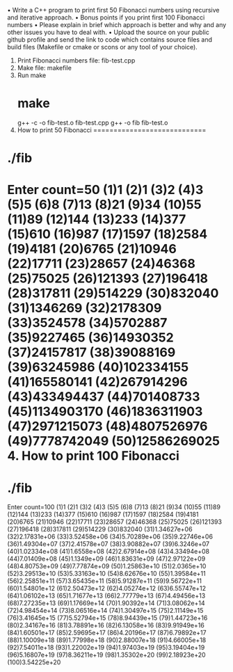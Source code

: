•	Write a C++ program to print first 50 Fibonacci numbers using recursive and iterative approach. 
•	Bonus points if you print first 100 Fibonacci numbers
•	Please explain in brief which approach is better and why and any other issues you have to deal with.
•	Upload the source on your public github profile and send the link to code which contains source files and build files (Makefile or cmake or scons or any tool of your choice).

1. Print Fibonacci numbers file: fib-test.cpp
2. Make file: makefile
3. Run make
   # make
   g++ -c -o fib-test.o fib-test.cpp
   g++ -o fib fib-test.o
4. How to print 50 Fibonacci
============================
# ./fib
Enter count=50
(1)1
(2)1
(3)2
(4)3
(5)5
(6)8
(7)13
(8)21
(9)34
(10)55
(11)89
(12)144
(13)233
(14)377
(15)610
(16)987
(17)1597
(18)2584
(19)4181
(20)6765
(21)10946
(22)17711
(23)28657
(24)46368
(25)75025
(26)121393
(27)196418
(28)317811
(29)514229
(30)832040
(31)1346269
(32)2178309
(33)3524578
(34)5702887
(35)9227465
(36)14930352
(37)24157817
(38)39088169
(39)63245986
(40)102334155
(41)165580141
(42)267914296
(43)433494437
(44)701408733
(45)1134903170
(46)1836311903
(47)2971215073
(48)4807526976
(49)7778742049
(50)12586269025
4. How to print 100 Fibonacci
============================
# ./fib
Enter count=100
(1)1
(2)1
(3)2
(4)3
(5)5
(6)8
(7)13
(8)21
(9)34
(10)55
(11)89
(12)144
(13)233
(14)377
(15)610
(16)987
(17)1597
(18)2584
(19)4181
(20)6765
(21)10946
(22)17711
(23)28657
(24)46368
(25)75025
(26)121393
(27)196418
(28)317811
(29)514229
(30)832040
(31)1.34627e+06
(32)2.17831e+06
(33)3.52458e+06
(34)5.70289e+06
(35)9.22746e+06
(36)1.49304e+07
(37)2.41578e+07
(38)3.90882e+07
(39)6.3246e+07
(40)1.02334e+08
(41)1.6558e+08
(42)2.67914e+08
(43)4.33494e+08
(44)7.01409e+08
(45)1.1349e+09
(46)1.83631e+09
(47)2.97122e+09
(48)4.80753e+09
(49)7.77874e+09
(50)1.25863e+10
(51)2.0365e+10
(52)3.29513e+10
(53)5.33163e+10
(54)8.62676e+10
(55)1.39584e+11
(56)2.25851e+11
(57)3.65435e+11
(58)5.91287e+11
(59)9.56722e+11
(60)1.54801e+12
(61)2.50473e+12
(62)4.05274e+12
(63)6.55747e+12
(64)1.06102e+13
(65)1.71677e+13
(66)2.77779e+13
(67)4.49456e+13
(68)7.27235e+13
(69)1.17669e+14
(70)1.90392e+14
(71)3.08062e+14
(72)4.98454e+14
(73)8.06516e+14
(74)1.30497e+15
(75)2.11149e+15
(76)3.41645e+15
(77)5.52794e+15
(78)8.94439e+15
(79)1.44723e+16
(80)2.34167e+16
(81)3.78891e+16
(82)6.13058e+16
(83)9.91949e+16
(84)1.60501e+17
(85)2.59695e+17
(86)4.20196e+17
(87)6.79892e+17
(88)1.10009e+18
(89)1.77998e+18
(90)2.88007e+18
(91)4.66005e+18
(92)7.54011e+18
(93)1.22002e+19
(94)1.97403e+19
(95)3.19404e+19
(96)5.16807e+19
(97)8.36211e+19
(98)1.35302e+20
(99)2.18923e+20
(100)3.54225e+20
